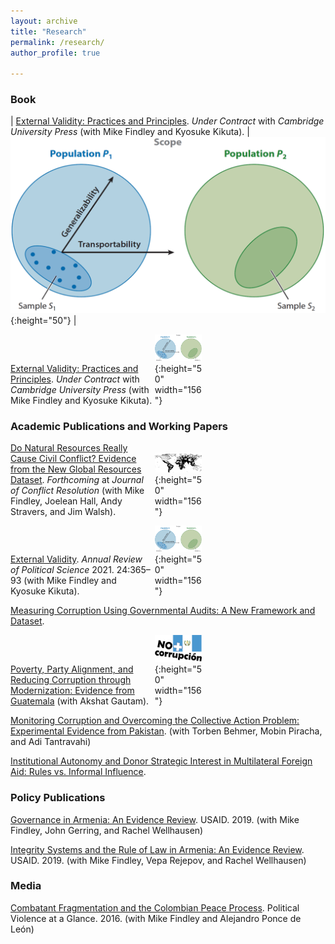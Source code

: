 ```yaml
---
layout: archive
title: "Research"
permalink: /research/
author_profile: true
  
---
```


<style>
table th:first-of-type {
    width: 50%;
}
table th:nth-of-type(2) {
    width: 20%;
}
</style>

### Book

| [External Validity: Practices and Principles](/research/external-validity-book).  *Under Contract* with *Cambridge University Press* (with Mike Findley and Kyosuke Kikuta). | ![](/images/ev.png){:height="50"} |

<span style="display: inline-block; width:45%">[External Validity: Practices and Principles](/research/external-validity-book).  *Under Contract* with *Cambridge University Press* (with Mike Findley and Kyosuke Kikuta).</span> <span style="display: inline-block; width:15%">![](/images/ev.png){:height="50" width="156"} </span>

### Academic Publications and Working Papers

<span style="display: inline-block; width:45%">[Do Natural Resources Really Cause Civil Conflict? Evidence from the New Global Resources Dataset](/research/natural-resources-conflict). *Forthcoming* at *Journal of Conflict Resolution* (with Mike Findley, Joelean Hall, Andy Stravers, and Jim Walsh).</span> <span style="display: inline-block; width:15%">![](/images/world_nr.png){:height="50" width="156"} </span>

<span style="display: inline-block; width:45%">[External Validity](/research/external-validity-arps). *Annual Review of Political Science* 2021. 24:365–93 (with Mike Findley and Kyosuke Kikuta).</span> <span style="display: inline-block; width:15%">![](/images/ev.png){:height="50" width="156"} </span>

[Measuring Corruption Using Governmental Audits: A New Framework and Dataset](/research/audit-measurement). 

<span style="display: inline-block; width:45%">[Poverty, Party Alignment, and Reducing Corruption through Modernization: Evidence from Guatemala](/research/poverty-alignment-corruption2) (with Akshat Gautam).</span> <span style="display: inline-block; width:15%">![](/images/nomas_guate.png){:height="50" width="156"}</span>

[Monitoring Corruption and Overcoming the Collective Action Problem: Experimental Evidence from Pakistan](/research/monitoring-corruption-collective-action-problem). (with Torben Behmer, Mobin Piracha, and Adi Tantravahi) 

[Institutional Autonomy and Donor Strategic Interest in Multilateral Foreign Aid: Rules vs. Informal Influence](/research/aid-strategic).

### Policy Publications 

[Governance in Armenia: An Evidence Review](https://pdf.usaid.gov/pdf_docs/PA00TNMG.pdf). USAID. 2019. (with Mike Findley, John Gerring, and Rachel Wellhausen)

[Integrity Systems and the Rule of Law in Armenia: An Evidence Review](https://pdf.usaid.gov/pdf_docs/PA00TNMJ.pdf). USAID. 2019. (with Mike Findley, Vepa Rejepov, and Rachel Wellhausen)

### Media

[Combatant Fragmentation and the Colombian Peace Process](https://politicalviolenceataglance.org/2016/05/09/spoiler-alert-combatant-fragmentation-and-the-colombian-peace-process/). Political Violence at a Glance. 2016. (with Mike Findley and Alejandro Ponce de León)
